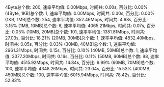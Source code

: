 4Byte总个数: 200,  速率平均值: 0.00Mbps,  时间共: 0.00s, 百分比: 0.00%
(4Byte, 1KB]总个数: 1,  速率平均值: 0.00Mbps,  时间共: 0.00s, 百分比: 0.00%
(1KB, 1MB]总个数: 254,  速率平均值: 352.46Mbps,  时间共: 4.68s, 百分比: 3.15%
(1MB, 10MB]总个数: 6,  速率平均值: 4065.21Mbps,  时间共: 0.07s, 百分比: 0.05%
(10MB, 20MB]总个数: 101,  速率平均值: 1381.81Mbps,  时间共: 27.03s, 百分比: 18.21%
(20MB, 30MB]总个数: 1,  速率平均值: 4832.40Mbps,  时间共: 0.05s, 百分比: 0.03%
(30MB, 40MB]总个数: 1,  速率平均值: 2961.31Mbps,  时间共: 0.15s, 百分比: 0.10%
(40MB, 50MB]总个数: 1,  速率平均值: 3377.20Mbps,  时间共: 0.16s, 百分比: 0.11%
(50MB, 60MB]总个数: 98,  速率平均值: 4515.92Mbps,  时间共: 14.84s, 百分比: 9.99%
(60MB, 70MB]总个数: 100,  速率平均值: 4348.26Mbps,  时间共: 23.04s, 百分比: 15.53%
(400MB, 450MB]总个数: 100,  速率平均值: 6015.94Mbps,  时间共: 78.42s, 百分比: 52.83%
